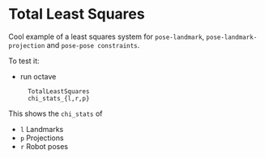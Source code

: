 # Total Least Squares

Cool example of a least squares system for `pose-landmark`, `pose-landmark-projection` and `pose-pose constraints`.

To test it:

- run octave

        TotalLeastSquares
        chi_stats_{l,r,p} 

This shows the `chi_stats` of 

- `l` Landmarks
- `p` Projections
- `r` Robot poses

